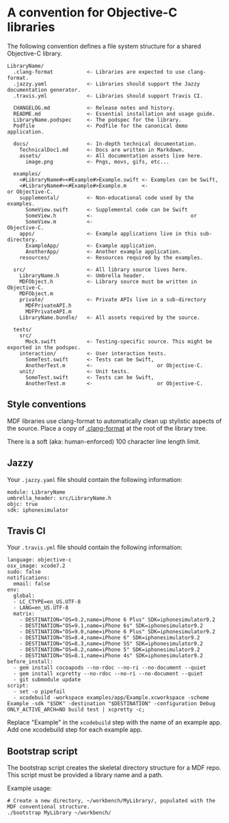# A convention for Objective-C libraries

The following convention defines a file system structure for a shared Objective-C library.

    LibraryName/
      .clang-format           <- Libraries are expected to use clang-format.
      .jazzy.yaml             <- Libraries should support the Jazzy documentation generator.
      .travis.yml             <- Libraries should support Travis CI.
      
      CHANGELOG.md            <- Release notes and history.
      README.md               <- Essential installation and usage guide.
      LibraryName.podspec     <- The podspec for the library.
      Podfile                 <- Podfile for the canonical demo application.
    
      docs/                   <- In-depth technical documentation.
        TechnicalDoc1.md      <- Docs are written in Markdown.
        assets/               <- All documentation assets live here.
          image.png           <- Pngs, movs, gifs, etc...
    
      examples/
        <#LibraryName#><#Example#>Example.swift <- Examples can be Swift,
        <#LibraryName#><#Example#>Example.m     <-                        or Objective-C.
        supplemental/         <- Non-educational code used by the examples.
          SomeView.swift      <- Supplemental code can be Swift
          SomeView.h          <-                                or
          SomeView.m          <-                                   Objective-C.
        apps/                 <- Example applications live in this sub-directory.
          ExampleApp/         <- Example application.
          AnotherApp/         <- Another example application.
        resources/            <- Resources required by the examples.
    
      src/                    <- All library source lives here.
        LibraryName.h         <- Umbrella header.
        MDFObject.h           <- Library source must be written in Objective-C.
        MDFObject.m           
        private/              <- Private APIs live in a sub-directory
          MDFPrivateAPI.h
          MDFPrivateAPI.m
        LibraryName.bundle/   <- All assets required by the source.
    
      tests/
        src/
          Mock.swift          <- Testing-specific source. This might be exported in the podspec.
        interaction/          <- User interaction tests.
          SomeTest.swift      <- Tests can be Swift,
          AnotherTest.m       <-                     or Objective-C.
        unit/                 <- Unit tests.
          SomeTest.swift      <- Tests can be Swift,
          AnotherTest.m       <-                     or Objective-C.

## Style conventions

MDF libraries use clang-format to automatically clean up stylistic aspects of the source. Place a
copy of [.clang-format](.clang-format) at the root of the library tree.

There is a soft (aka: human-enforced) 100 character line length limit.

## Jazzy

Your `.jazzy.yaml` file should contain the following information:

    module: LibraryName
    umbrella_header: src/LibraryName.h
    objc: true
    sdk: iphonesimulator

## Travis CI

Your `.travis.yml` file should contain the following information:

    language: objective-c
    osx_image: xcode7.2
    sudo: false
    notifications:
      email: false
    env:
      global:
      - LC_CTYPE=en_US.UTF-8
      - LANG=en_US.UTF-8
      matrix:
        - DESTINATION="OS=9.2,name=iPhone 6 Plus" SDK=iphonesimulator9.2
        - DESTINATION="OS=9.1,name=iPhone 6s" SDK=iphonesimulator9.2
        - DESTINATION="OS=9.0,name=iPhone 6 Plus" SDK=iphonesimulator9.2
        - DESTINATION="OS=8.4,name=iPhone 6" SDK=iphonesimulator9.2
        - DESTINATION="OS=8.3,name=iPhone 5S" SDK=iphonesimulator9.2
        - DESTINATION="OS=8.2,name=iPhone 5" SDK=iphonesimulator9.2
        - DESTINATION="OS=8.1,name=iPhone 4s" SDK=iphonesimulator9.2
    before_install:
      - gem install cocoapods --no-rdoc --no-ri --no-document --quiet
      - gem install xcpretty --no-rdoc --no-ri --no-document --quiet
      - git submodule update
    script:
      - set -o pipefail
      - xcodebuild -workspace examples/app/Example.xcworkspace -scheme Example -sdk "$SDK" -destination "$DESTINATION" -configuration Debug ONLY_ACTIVE_ARCH=NO build test | xcpretty -c;

Replace "Example" in the `xcodebuild` step with the name of an example app. Add one xcodebuild step
for each example app.

## Bootstrap script

The bootstrap script creates the skeletal directory structure for a MDF repo. This script must be
provided a library name and a path.

Example usage:

    # Create a new directory, ~/workbench/MyLibrary/, populated with the MDF conventional structure.
    ./bootstrap MyLibrary ~/workbench/
